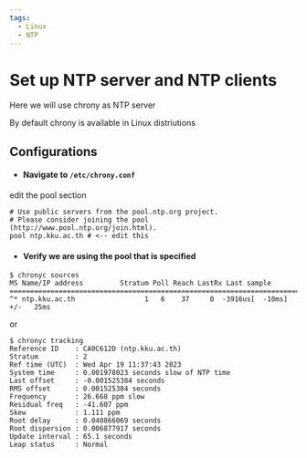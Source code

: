 ```yaml
---
tags:
  - Linux
  - NTP
---
```

# Set up NTP server and NTP clients

Here we will use chrony as NTP server

By default chrony is available in Linux distriutions

## Configurations

- #### Navigate to `/etc/chrony.conf`

edit the pool section
```
# Use public servers from the pool.ntp.org project.
# Please consider joining the pool (http://www.pool.ntp.org/join.html).
pool ntp.kku.ac.th # <-- edit this
```

- #### Verify we are using the pool that is specified

```
$ chronyc sources
MS Name/IP address         Stratum Poll Reach LastRx Last sample               
===============================================================================
^* ntp.kku.ac.th                 1   6    37     0  -3916us[  -10ms] +/-   25ms
```
or 
```
$ chronyc tracking 
Reference ID    : CA0C612D (ntp.kku.ac.th)
Stratum         : 2
Ref time (UTC)  : Wed Apr 19 11:37:43 2023
System time     : 0.001978023 seconds slow of NTP time
Last offset     : -0.001525384 seconds
RMS offset      : 0.001525384 seconds
Frequency       : 26.668 ppm slow
Residual freq   : -41.607 ppm
Skew            : 1.111 ppm
Root delay      : 0.040866069 seconds
Root dispersion : 0.006877917 seconds
Update interval : 65.1 seconds
Leap status     : Normal
```

